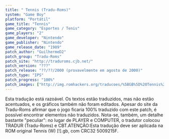 ```yaml
---
title: " Tennis (Tradu-Roms)"
system: "Game Boy"
platform: "Portátil"
game_title: "Tennis"
game_category: "Esportes / Tenis"
game_players: "2"
game_developer: "Nintendo"
game_publisher: "Nintendo"
game_release_date: "1989"
patch_author: "GuilhermeD2"
patch_group: "Tradu-Roms"
patch_site: "http://traduroms.cjb.net/"
patch_version: "???"
patch_release: "??/??/2000 (provavelmente em agosto de 2000)"
patch_type: "IPS"
patch_progress: "100%"
patch_images: ["http://img.romhackers.org/traducoes/%5BGB%5D%20Tennis%20-%20Tradu-Roms%20-%2001.png","http://img.romhackers.org/traducoes/%5BGB%5D%20Tennis%20-%20Tradu-Roms%20-%2002.png","http://img.romhackers.org/traducoes/%5BGB%5D%20Tennis%20-%20Tradu-Roms%20-%2003.png"]
---
```

Esta tradução está razoável. Os textos estão traduzidos, mas não estão acentuados, e os gráficos também não foram editados. Apesar do site da Tradu-Roms afirmar que o jogo ficaria 100% traduzido com este patch, é possível encontrar elementos não traduzidos. Nota-se, também, um detalhe bastante "peculiar": no lugar de PLAYER e COMPUTER, o tradutor colocou TRADUR (Tradu-Roms) e CBT.ATENÇÃO:Esta tradução deve ser aplicada na ROM original Tennis (W) [!].gb, com CRC32 5009215F.